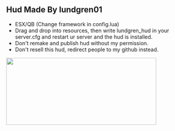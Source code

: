 ## Hud Made By lundgren01

- ESX/QB (Change framework in config.lua)
- Drag and drop into resources, then write lundgren_hud in your server.cfg and restart ur server and the hud is installed.
- Don't remake and publish hud without my permission.
- Don't resell this hud, redirect people to my github instead.

<img height="180em" width="400em" src="https://github-readme-stats.vercel.app/api/top-langs/?username=qalle-git&include_all_commits=true&count_private=true&show_icons=true&hide_border=true&layout=compact&&langs_count=8&theme=react](https://cdn.discordapp.com/attachments/1080996604405882972/1216775427981447208/Skarmbild_2024-02-16_195624.png?ex=66019d6c&is=65ef286c&hm=d33b1a5268cd9a845e57d6c4d9089e9e6b5d1346eddf7badf7d8116b78030f6b&)https://cdn.discordapp.com/attachments/1080996604405882972/1216775427981447208/Skarmbild_2024-02-16_195624.png?ex=66019d6c&is=65ef286c&hm=d33b1a5268cd9a845e57d6c4d9089e9e6b5d1346eddf7badf7d8116b78030f6b&"/>  

